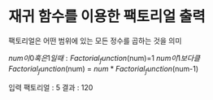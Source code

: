 <h1>재귀 함수를 이용한 팩토리얼 출력</h1>

팩토리얼은 어떤 범위에 있는 모든 정수를 곱하는 것을 의미

$num이 0 혹은 1일 때 : Factorial_function($num)=1
$num이 1보다 클 Factorial_function($num) = $num * Factorial_function($num-1)

입력 팩토리얼 : 5
결과 : 120
